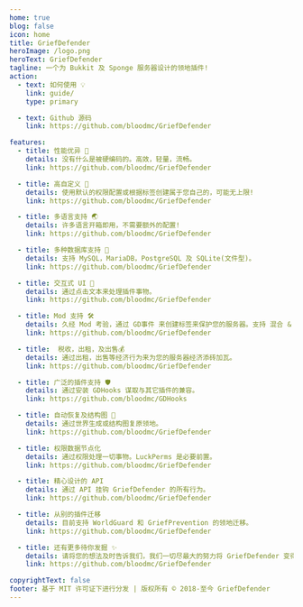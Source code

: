 ```yaml
---
home: true
blog: false
icon: home
title: GriefDefender
heroImage: /logo.png
heroText: GriefDefender
tagline: 一个为 Bukkit 及 Sponge 服务器设计的领地插件!
action:
  - text: 如何使用 💡
    link: guide/
    type: primary

  - text: Github 源码
    link: https://github.com/bloodmc/GriefDefender

features:
  - title: 性能优异 🚀
    details: 没有什么是被硬编码的。高效，轻量，流畅。
    link: https://github.com/bloodmc/GriefDefender

  - title: 高自定义 🧰
    details: 使用默认的权限配置或根据标签创建属于您自己的，可能无上限!
    link: https://github.com/bloodmc/GriefDefender

  - title: 多语言支持 🌏
    details: 许多语言开箱即用，不需要额外的配置!
    link: https://github.com/bloodmc/GriefDefender

  - title: 多种数据库支持 📇
    details: 支持 MySQL，MariaDB，PostgreSQL 及 SQLite(文件型)。
    link: https://github.com/bloodmc/GriefDefender

  - title: 交互式 UI 📱
    details: 通过点击文本来处理插件事物。
    link: https://github.com/bloodmc/GriefDefender

  - title: Mod 支持 🛠
    details: 久经 Mod 考验，通过 GD事件 来创建标签来保护您的服务器。支持 混合 & Sponge 端。
    link: https://github.com/bloodmc/GriefDefender

  - title:  税收，出租，及出售💰
    details: 通过出租，出售等经济行为来为您的服务器经济添砖加瓦。
    link: https://github.com/bloodmc/GriefDefender

  - title: 广泛的插件支持 🛡
    details: 通过安装 GDHooks 谋取与其它插件的兼容。
    link: https://github.com/bloodmc/GDHooks

  - title: 自动恢复及结构图 🔄
    details: 通过世界生成或结构图复原领地。
    link: https://github.com/bloodmc/GriefDefender

  - title: 权限数据节点化
    details: 通过权限处理一切事物。LuckPerms 是必要前置。
    link: https://github.com/bloodmc/GriefDefender

  - title: 精心设计的 API
    details: 通过 API 挂钩 GriefDefender 的所有行为。
    link: https://github.com/bloodmc/GriefDefender

  - title: 从别的插件迁移
    details: 目前支持 WorldGuard 和 GriefPrevention 的领地迁移。
    link: https://github.com/bloodmc/GriefDefender

  - title: 还有更多待你发掘 ✨
    details: 请将您的想法及时告诉我们，我们一切尽最大的努力将 GriefDefender 变得更好。
    link: https://github.com/bloodmc/GriefDefender

copyrightText: false
footer: 基于 MIT 许可证下进行分发 | 版权所有 © 2018-至今 GriefDefender
---
```

